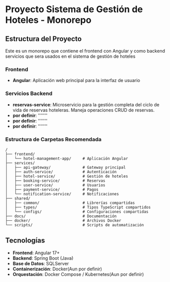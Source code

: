 # Proyecto Sistema de Gestión de Hoteles - Monorepo

## Estructura del Proyecto

Este es un monorepo que contiene el frontend con Angular y como backend servicios que sera usados en el sistema de gestión de hoteles

### Frontend
- **Angular**: Aplicación web principal para la interfaz de usuario

### Servicios Backend
- **reservas-service**: Microservicio para la gestión completa del ciclo de vida de reservas hoteleras. Maneja operaciones CRUD de reservas.
- **por definir**: '''''''
- **por definir**: '''''''
- **por definir**: '''''''

### Estructura de Carpetas Recomendada
```
/
├── frontend/
│   └── hotel-management-app/     # Aplicación Angular
├── services/
│   ├── api-gateway/              # Gateway principal
│   ├── auth-service/             # Autenticación
│   ├── hotel-service/            # Gestión de hoteles
│   ├── booking-service/          # Reservas
│   ├── user-service/             # Usuarios
│   ├── payment-service/          # Pagos
│   └── notification-service/     # Notificaciones
├── shared/
│   ├── common/                   # Librerías compartidas
│   ├── types/                    # Tipos TypeScript compartidos
│   └── configs/                  # Configuraciones compartidas
├── docs/                         # Documentación
├── docker/                       # Archivos Docker
└── scripts/                      # Scripts de automatización
```

## Tecnologías
- **Frontend**: Angular 17+
- **Backend**: Spring Boot (Java) 
- **Base de Datos**: SQLServer
- **Containerización**: Docker(Aun por definir)
- **Orquestación**: Docker Compose / Kubernetes(Aun por definir)
